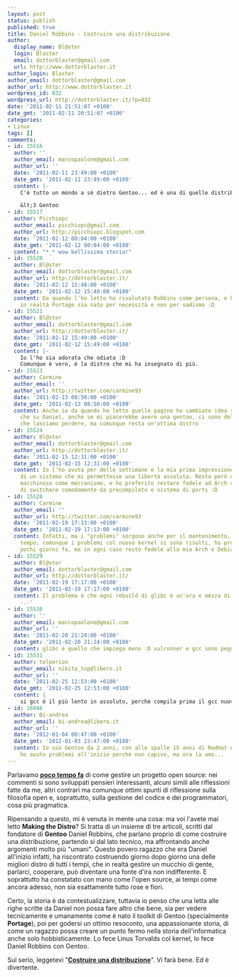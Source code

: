 ```yaml
---
layout: post
status: publish
published: true
title: Daniel Robbins - Costruire una distribuzione
author:
  display_name: Bl@ster
  login: Blaster
  email: dottorblaster@gmail.com
  url: http://www.dottorblaster.it
author_login: Blaster
author_email: dottorblaster@gmail.com
author_url: http://www.dottorblaster.it
wordpress_id: 832
wordpress_url: http://dottorblaster.it/?p=832
date: '2011-02-11 21:51:07 +0100'
date_gmt: '2011-02-11 20:51:07 +0100'
categories:
- Linux
tags: []
comments:
- id: 15516
  author: ''
  author_email: marcopaolone@gmail.com
  author_url: ''
  date: '2011-02-11 23:49:00 +0100'
  date_gmt: '2011-02-11 23:49:00 +0100'
  content: |-
    C'è tutto un mondo a sé dietro Gentoo... ed è una di quelle distribuzioni per cui non esiste una via di mezzo: o la ami, o la odi. È un modo piacevole per sporcarsi le mani e per capire cosa ci sia dietro le quinte. E soprattutto, crearsi una installazione Linux a proprio piacere, non ha paragoni :)

    &lt;3 Gentoo
- id: 15517
  author: Picchiopc
  author_email: picchiopc@gmail.com
  author_url: http://picchiopc.blogspot.com
  date: '2011-02-12 00:04:00 +0100'
  date_gmt: '2011-02-12 00:04:00 +0100'
  content: "*_* wow bellissima storia!"
- id: 15520
  author: Bl@ster
  author_email: dottorblaster@gmail.com
  author_url: http://dottorblaster.it/
  date: '2011-02-12 15:48:00 +0100'
  date_gmt: '2011-02-12 15:48:00 +0100'
  content: Da quando l'ho letto ho rivalutato Robbins come persona, e ho visto come
    in realtà Portage sia nato per necessità e non per sadismo :D
- id: 15521
  author: Bl@ster
  author_email: dottorblaster@gmail.com
  author_url: http://dottorblaster.it/
  date: '2011-02-12 15:49:00 +0100'
  date_gmt: '2011-02-12 15:49:00 +0100'
  content: |-
    Io l'ho sia adorata che odiata :D
    Comunque è vero, è la distro che mi ha insegnato di più.
- id: 15523
  author: Carmine
  author_email: ''
  author_url: http://twitter.com/carmine93
  date: '2011-02-13 08:50:00 +0100'
  date_gmt: '2011-02-13 08:50:00 +0100'
  content: Anche io da quando ho letto quelle pagine ho cambiato idea sia sulla distro
    che su Daniel, anche se mi piacerebbe avere una gentoo, ci sono delle incongruenze,
    che lasciamo perdere, ma comunque resta un'ottima distro
- id: 15524
  author: Bl@ster
  author_email: dottorblaster@gmail.com
  author_url: http://dottorblaster.it/
  date: '2011-02-15 12:31:00 +0100'
  date_gmt: '2011-02-15 12:31:00 +0100'
  content: Io l'ho avuta per delle settimane e la mia prima impressione è stata quella
    di un sistema che mi permettesse una libertà assoluta. Resta però un po' troppo
    macchinoso come meccanismo, e ho preferito restare fedele ad Arch che mi permette
    di switchare comodamente da precompilato e sistema di ports :D
- id: 15528
  author: Carmine
  author_email: ''
  author_url: http://twitter.com/carmine93
  date: '2011-02-19 17:13:00 +0100'
  date_gmt: '2011-02-19 17:13:00 +0100'
  content: Infatti, ma i "problemi" sorgono anche per il mantenimento, porta via abbastanza
    tempo, comunque i problemi col nuovo kernel si sono risolti, ho provato proprio
    pochi giorni fa, ma in ogni caso resto fedele alla mia Arch e Debian :D
- id: 15529
  author: Bl@ster
  author_email: dottorblaster@gmail.com
  author_url: http://dottorblaster.it/
  date: '2011-02-19 17:17:00 +0100'
  date_gmt: '2011-02-19 17:17:00 +0100'
  content: Il problema è che ogni rebuild di glibc è un'ora e mezza di compilazione
    -.-'
- id: 15530
  author: ''
  author_email: marcopaolone@gmail.com
  author_url: ''
  date: '2011-02-20 21:24:00 +0100'
  date_gmt: '2011-02-20 21:24:00 +0100'
  content: glibc è quello che impiega meno :D xulrunner e gcc sono peggio...
- id: 15531
  author: telperion
  author_email: nikita_top@libero.it
  author_url: ''
  date: '2011-02-25 12:53:00 +0100'
  date_gmt: '2011-02-25 12:53:00 +0100'
  content: |
    si gcc è il più lento in assoluto, perchè compila prima il gcc nuovo col vecchio, e poi si ricompila con se stesso.
- id: 16946
  author: Bi-andrea
  author_email: bi-andrea@libero.it
  author_url: ''
  date: '2012-01-04 00:47:00 +0100'
  date_gmt: '2012-01-03 23:47:00 +0100'
  content: Io uso Gentoo da 2 anni, con alle spalle 15 anni di RedHat e poi Fedora,
    ho avuto problemi all'inizio perchè non capivo, ma ora la amo...
---
```

<p>Parlavamo <strong><a href="http://dottorblaster.it/2011/01/lopen-source-quando-funziona-e-quando-no/">poco tempo fa</a></strong> di come gestire un progetto open source: nei commenti si sono sviluppati pensieri interessanti, alcuni simili alle riflessioni fatte da me, altri contrari ma comunque ottimi spunti di riflessione sulla filosofia open e, soprattutto, sulla gestione del codice e dei programmatori, cosa più pragmatica.</p>
<p>Ripensando a questo, mi è venuta in mente una cosa: ma voi l'avete mai letto <strong>Making the Distro</strong>? Si tratta di un insieme di tre articoli, scritti dal fondatore di <strong>Gentoo</strong> Daniel Robbins, che parlano proprio di come costruire una distribuzione, partendo si dal lato tecnico, ma affrontando anche argomenti molto più "umani". Questo povero ragazzo che era Daniel all'inizio infatti, ha riscontrato costruendo giorno dopo giorno una delle migliori distro di tutti i tempi, che in realtà gestire un mucchio di gente, parlarci, cooperare, può diventare una fonte d'ira non indifferente. E soprattutto ha constatato con mano come l'open source, ai tempi come ancora adesso, non sia esattamente tutto rose e fiori.</p>
<p>Certo, la storia è da contestualizzare, tuttavia io penso che una letta alle righe scritte da Daniel non possa fare altro che bene, sia per vedere tecnicamente e umanamente come è nato il toolkit di Gentoo (specialmente <strong>Portage</strong>), poi per godersi un ottimo resoconto, una appassionante storia, di come un ragazzo possa creare un punto fermo nella storia dell'informatica anche solo hobbisticamente. Lo fece Linus Torvalds col kernel, lo fece Daniel Robbins con Gentoo.</p>
<p>Sul serio, leggetevi "<a href="http://www.gentoo.org/doc/it/articles/making-the-distro-p1.xml"><strong>Costruire una distribuzione</strong></a>". Vi farà bene. Ed è divertente.</p>
